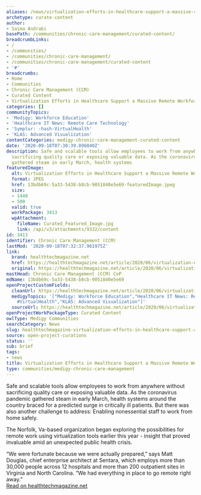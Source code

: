 ```yaml
---
aliases: /news/virtualization-efforts-in-healthcare-support-a-massive-remote-workforce
archetype: curate-content
author:
- Saima Andrabi
basePath: /communities/chronic-care-management/curated-content/
breadcrumbLinks:
- /
- /communities/
- /communities/chronic-care-management/
- /communities/chronic-care-management/curated-content
- '#'
breadcrumbs:
- Home
- Communities
- Chronic Care Management (CCM)
- Curated Content
- Virtualization Efforts in Healthcare Support a Massive Remote Workforce
categories: []
communityTopics:
- 'Medigy: Workforce Education'
- 'Healthcare IT News: Remote Care Technology'
- 'Symplur: -hash-VirtualHealth'
- 'KLAS: Advanced Visualization'
contentCategories: medigy-chronic-care-management-curated-content
date: '2020-09-18T07:30:39.896040Z'
description: Safe and scalable tools allow employees to work from anywhere without
  sacrificing quality care or exposing valuable data. As the coronavirus pandemic
  gathered steam in early March, health systems
featuredImage:
  alt: Virtualization Efforts in Healthcare Support a Massive Remote Workforce
  format: JPEG
  href: 13bdb69c-5a33-5438-b8cb-9051840e5e69-featuredImage.jpeg
  size:
  - 1440
  - 500
  valid: true
  workPackage: 3413
  wpAttachment:
    fileName: Curated_Featured_Image.jpg
    link: /api/v3/attachments/9332/content
id: 3413
identifier: Chronic Care Management (CCM)
lastMod: '2020-09-18T07:32:37.961975Z'
link:
  brand: healthtechmagazine.net
  href: https://healthtechmagazine.net/article/2020/06/virtualization-efforts-healthcare-support-massive-remote-workforce
  original: https://healthtechmagazine.net/article/2020/06/virtualization-efforts-healthcare-support-massive-remote-workforce
mastHead: Chronic Care Management (CCM) CoP
mdName: 13bdb69c-5a33-5438-b8cb-9051840e5e69
openProjectCustomFields:
  cleanUrl: https://healthtechmagazine.net/article/2020/06/virtualization-efforts-healthcare-support-massive-remote-workforce
  medigyTopics: '["Medigy: Workforce Education","Healthcare IT News: Remote Care Technology","Symplur:
    #VirtualHealth","KLAS: Advanced Visualization"]'
  sourceUrl: https://healthtechmagazine.net/article/2020/06/virtualization-efforts-healthcare-support-massive-remote-workforce
openProjectWorkPackageType: Curated Content
owlType: Medigy Communities
searchCategory: News
slug: healthtechmagazine-virtualization-efforts-in-healthcare-support-a-massive-remote-workforce
source: open-project-curations
status: ''
sub: brief
tags:
- news
title: Virtualization Efforts in Healthcare Support a Massive Remote Workforce
type: communities/medigy-chronic-care-management
---
```


<p>Safe and scalable tools allow employees to work from anywhere without sacrificing quality care or exposing valuable data. As the coronavirus pandemic gathered steam in early March, health systems around the country braced for a predicted surge in critically ill patients. But there was also another challenge to address: Enabling nonessential staff to work from home safely.</p><p>The Norfolk, Va-based organization began exploring the possibilities for remote work using virtualization tools earlier this year - insight that proved invaluable amid an unexpected public health crisis.</p><p>“We were fortunate because we were actually prepared,” says Matt Douglas, chief enterprise architect at Sentara, which employs more than 30,000 people across 12 hospitals and more than 200 outpatient sites in Virginia and North Carolina. “We had everything in place to go remote right away.”<br><a href="https://healthtechmagazine.net/article/2020/06/virtualization-efforts-healthcare-support-massive-remote-workforce">Read on healthtechmagazine.net</a></p>